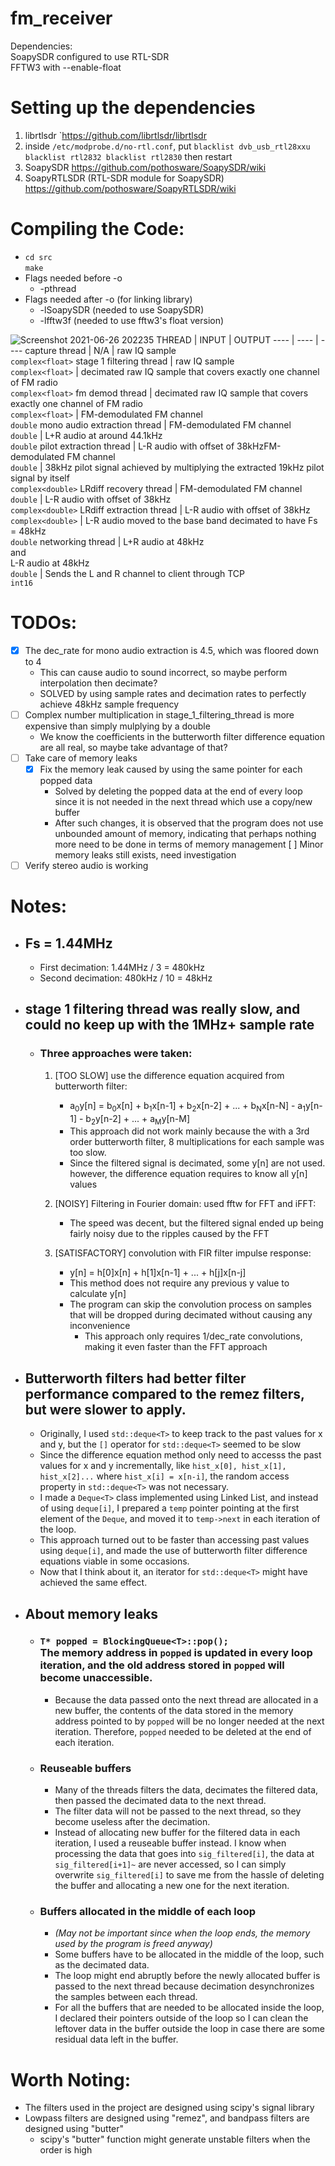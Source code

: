 # fm_receiver
Dependencies:<br />
SoapySDR configured to use RTL-SDR <br />
FFTW3 with --enable-float

# Setting up the dependencies
1. librtlsdr `https://github.com/librtlsdr/librtlsdr <br />
2. inside `/etc/modprobe.d/no-rtl.conf`, put `blacklist dvb_usb_rtl28xxu blacklist rtl2832 blacklist rtl2830` then restart <br />
3. SoapySDR https://github.com/pothosware/SoapySDR/wiki <br />
4. SoapyRTLSDR (RTL-SDR module for SoapySDR) https://github.com/pothosware/SoapyRTLSDR/wiki  <br />

# Compiling the Code: <br />
* `cd src` <br />
  `make`
* Flags needed before -o <br />
  * -pthread
* Flags needed after -o (for linking library)
  * -lSoapySDR  (needed to use SoapySDR)
  * -lfftw3f  (needed to use fftw3's float version)

![Screenshot 2021-06-26 202235](https://user-images.githubusercontent.com/33414341/123531794-6ca6d280-d6bc-11eb-9ad8-ad09891b33cd.png)
THREAD | INPUT | OUTPUT
---- | ---- | ----
capture thread | N/A | raw IQ sample <br /> `complex<float>`
stage 1 filtering thread | raw IQ sample <br /> `complex<float>` | decimated raw IQ sample that covers exactly one channel of FM radio <br />`complex<float>`
fm demod thread | decimated raw IQ sample that covers exactly one channel of FM radio <br /> `complex<float>` | FM-demodulated FM channel <br /> `double`
mono audio extraction thread | FM-demodulated FM channel <br/> `double` | L+R audio at around 44.1kHz <br/> `double`
pilot extraction thread | L-R audio with offset of 38kHzFM-demodulated FM channel <br/> `double` | 38kHz pilot signal achieved by multiplying the extracted 19kHz pilot signal by itself <br/> `complex<double>`
LRdiff recovery thread | FM-demodulated FM channel <br/> `double` | L-R audio with offset of 38kHz <br/> `complex<double>`
LRdiff extraction thread | L-R audio with offset of 38kHz <br/> `complex<double>` | L-R audio moved to the base band decimated to have Fs = 48kHz <br/> `double`
networking thread | L+R audio at 48kHz <br/> and <br/> L-R audio at 48kHz <br/> `double` | Sends the L and R channel to client through TCP <br/> `int16`



# TODOs: <br />
* [x] The dec_rate for mono audio extraction is 4.5, which was floored down to 4
  * This can cause audio to sound incorrect, so maybe perform interpolation then decimate?
  * SOLVED by using sample rates and decimation rates to perfectly achieve 48kHz sample frequency
* [ ] Complex number multiplication in stage_1_filtering_thread is more expensive than simply mulplying by a double
  * We know the coefficients in the butterworth filter difference equation are all real, so maybe take advantage of that?
* [ ] Take care of memory leaks
  * [x] Fix the memory leak caused by using the same pointer for each popped data
    * Solved by deleting the popped data at the end of every loop since it is not needed in the next thread which use a copy/new buffer
    * After such changes, it is observed that the program does not use unbounded amount of memory, indicating that perhaps nothing more need to be done in terms of memory management
    [ ] Minor memory leaks still exists, need investigation
* [ ] Verify stereo audio is working

# Notes: <br />
* ## Fs = 1.44MHz
  * First decimation: 1.44MHz / 3 = 480kHz
  * Second decimation: 480kHz / 10 = 48kHz
* ## stage 1 filtering thread was really slow, and could no keep up with the 1MHz+ sample rate
  * ### Three approaches were taken:
    1. [TOO SLOW] use the difference equation acquired from butterworth filter:
       * a<sub>0</sub>y[n] = b<sub>0</sub>x[n] + b<sub>1</sub>x[n-1] + b<sub>2</sub>x[n-2] + ... + b<sub>N</sub>x[n-N] - a<sub>1</sub>y[n-1] - b<sub>2</sub>y[n-2] + ... + a<sub>M</sub>y[n-M] <br />
       * This approach did not work mainly because the with a 3rd order butterworth filter, 8 multiplications for each sample was too slow.
       * Since the filtered signal is decimated, some y[n] are not used. however, the difference equation requires to know all y[n] values
       
    2. [NOISY] Filtering in Fourier domain: used fftw for FFT and iFFT:
       * The speed was decent, but the filtered signal ended up being fairly noisy due to the ripples caused by the FFT
    3. [SATISFACTORY] convolution with FIR filter impulse response:
       * y[n] = h[0]x[n] + h[1]x[n-1] + ... + h[j]x[n-j]
       * This method does not require any previous y value to calculate y[n]
       * The program can skip the convolution process on samples that will be dropped during decimated without causing any inconvenience
         * This approach only requires 1/dec_rate convolutions, making it even faster than the FFT approach
* ## Butterworth filters had better filter performance compared to the remez filters, but were slower to apply.
  * Originally, I used `std::deque<T>` to keep track to the past values for x and y, but the `[]` operator for `std::deque<T>` seemed to be slow
  * Since the difference equation method only need to accesss the past values for x and y incrementally, like `hist_x[0], hist_x[1], hist_x[2]...` where `hist_x[i] = x[n-i]`, the random access property in `std::deque<T>` was not necessary.
  * I made a `Deque<T>` class implemented using Linked List, and instead of using `deque[i]`, I prepared a `temp` pointer pointing at the first element of the `Deque`, and moved it to `temp->next` in each iteration of the loop.
  * This approach turned out to be faster than accessing past values using `deque[i]`, and made the use of butterworth filter difference equations viable in some occasions.
  * Now that I think about it, an iterator for `std::deque<T>` might have achieved the same effect.
* ## About memory leaks
  * ### `T* popped = BlockingQueue<T>::pop();` <br /> The memory address in `popped` is updated in every loop iteration, and the old address stored in `popped` will become unaccessible.
    * Because the data passed onto the next thread are allocated in a new buffer, the contents of the data stored in the memory address pointed to by `popped` will be no longer needed at the next iteration. Therefore, `popped` needed to be deleted at the end of each iteration.
  * ### Reuseable buffers
    * Many of the threads filters the data, decimates the filtered data, then passed the decimated data to the next thread.
    * The filter data will not be passed to the next thread, so they become useless after the decimation. 
    * Instead of allocating new buffer for the filtered data in each iteration, I used a reuseable buffer instead. I know when processing the data that goes into `sig_filtered[i]`, the data at `sig_filtered[i+1]~` are never accessed, so I can simply overwrite `sig_filtered[i]` to save me from the hassle of deleting the buffer and allocating a new one for the next iteration.
  * ### Buffers allocated in the middle of each loop 
    * _(May not be important since when the loop ends, the memory used by the program is freed anyway)_
    * Some buffers have to be allocated in the middle of the loop, such as the decimated data.
    * The loop might end abruptly before the newly allocated buffer is passed to the next thread because decimation desynchronizes the samples between each thread.
    * For all the buffers that are needed to be allocated inside the loop, I declared their pointers outside of the loop so I can clean the leftover data in the buffer outside the loop in case there are some residual data left in the buffer.


# Worth Noting: <br />
  * The filters used in the project are designed using scipy's signal library
  * Lowpass filters are designed using "remez", and bandpass filters are designed using "butter"
    * scipy's "butter" function might generate unstable filters when the order is high
                          
